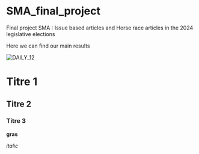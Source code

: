 # SMA_final_project
Final project SMA : Issue based articles and Horse race articles in the 2024 legislative elections


Here we can find our main results 

![DAILY_12](https://github.com/user-attachments/assets/bd789bd7-a914-44f7-a847-68e62befff58)


# Titre 1

## Titre 2

### Titre 3


**gras**

*italic*



